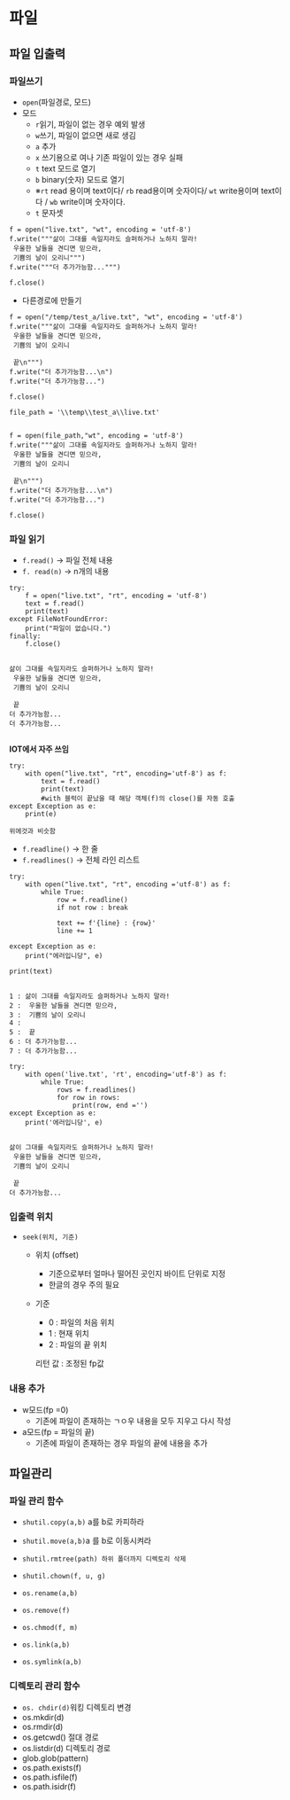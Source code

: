# 파일

## 파일 입출력

### 파일쓰기

- `open`(파일경로, 모드)
- 모드
  - `r`읽기, 파일이 없는 경우 예외 발생
  - `w`쓰기, 파일이 없으면 새로 생김
  - `a` 추가
  - `x` 쓰기용으로 여나 기존 파일이 있는 경우 실패
  - `t` text 모드로 열기
  - `b` binary(숫자) 모드로 열기
  - ※`rt`  read 용이며 text이다/ `rb` read용이며 숫자이다/ `wt` write용이며 text이다 / `wb` write이며 숫자이다.
  - `t` 문자셋 

```
f = open("live.txt", "wt", encoding = 'utf-8')
f.write("""삶이 그대를 속일지라도 슬퍼하거나 노하지 말라!
 우울한 날들을 견디면 믿으라, 
 기쁨의 날이 오리니""")
f.write("""더 추가가능함...""")

f.close()
```

- 다른경로에 만들기

```
f = open("/temp/test_a/live.txt", "wt", encoding = 'utf-8')
f.write("""삶이 그대를 속일지라도 슬퍼하거나 노하지 말라!
 우울한 날들을 견디면 믿으라, 
 기쁨의 날이 오리니
 
 끝\n""")
f.write("더 추가가능함...\n")
f.write("더 추가가능함...")

f.close()
```



```
file_path = '\\temp\\test_a\\live.txt'


f = open(file_path,"wt", encoding = 'utf-8')
f.write("""삶이 그대를 속일지라도 슬퍼하거나 노하지 말라!
 우울한 날들을 견디면 믿으라, 
 기쁨의 날이 오리니
 
 끝\n""")
f.write("더 추가가능함...\n")
f.write("더 추가가능함...")

f.close()
```

### 파일 읽기

- `f.read()` -> 파일 전체 내용
- `f. read(n)` -> n개의 내용

```
try:
    f = open("live.txt", "rt", encoding = 'utf-8')
    text = f.read()
    print(text)
except FileNotFoundError:
    print("파일이 없습니다.")
finally:
    f.close()
    
   
삶이 그대를 속일지라도 슬퍼하거나 노하지 말라!
 우울한 날들을 견디면 믿으라,
 기쁨의 날이 오리니

 끝
더 추가가능함...
더 추가가능함...    
   
```

****IOT에서 자주 쓰임****

```자주 쓰일 것
try:
    with open("live.txt", "rt", encoding='utf-8') as f:
        text = f.read()
        print(text)
        #with 블럭이 끝났을 때 해당 객체(f)의 close()를 자동 호출
except Exception as e:
    print(e)
    
위에것과 비슷함
```

- `f.readline()` -> 한 줄
- `f.readlines()` -> 전체 라인 리스트

```
try:
    with open("live.txt", "rt", encoding ='utf-8') as f:
        while True:
            row = f.readline()
            if not row : break

            text += f'{line} : {row}'
            line += 1
        
except Exception as e:
    print("에러입니당", e)

print(text)


1 : 삶이 그대를 속일지라도 슬퍼하거나 노하지 말라!
2 :  우울한 날들을 견디면 믿으라,
3 :  기쁨의 날이 오리니
4 :
5 :  끝
6 : 더 추가가능함...
7 : 더 추가가능함...

```

```
try:
    with open('live.txt', 'rt', encoding='utf-8') as f:
        while True:
            rows = f.readlines()
            for row in rows:
                print(row, end ='')
except Exception as e:
    print('에러입니당', e)


삶이 그대를 속일지라도 슬퍼하거나 노하지 말라!
 우울한 날들을 견디면 믿으라,
 기쁨의 날이 오리니

 끝
더 추가가능함...
```

### 입출력 위치

- `seek(위치, 기준)`

  - 위치 (offset)

    - 기준으로부터 얼마나 떨어진 곳인지 바이트 단위로 지정
    - 한글의 경우 주의 필요

  - 기준 

    - 0 : 파일의 처음 위치
    - 1 : 현재 위치
    - 2 : 파일의 끝 위치

    리턴 값 : 조정된 fp값

### 내용 추가

- w모드(fp =0)
  - 기존에 파일이 존재하는 ㄱㅇ우 내용을 모두 지우고 다시 작성
- a모드(fp = 파일의 끝)
  - 기존에 파일이 존재하는 경우 파일의 끝에 내용을 추가

## 파일관리

### 파일 관리 함수

- `shutil.copy(a,b)` a를 b로 카피하라

- `shutil.move(a,b)`a 를 b로 이동시켜라
- `shutil.rmtree(path) 하위 폴더까지 디렉토리 삭제`
- `shutil.chown(f, u, g)`
- `os.rename(a,b)` 
- `os.remove(f)`
- `os.chmod(f, m)`
- `os.link(a,b)`
- `os.symlink(a,b)`

### 디렉토리 관리 함수

- `os. chdir(d)`워킹 디렉토리 변경
- os.mkdir(d)
- os.rmdir(d)
- os.getcwd() 절대 경로
- os.listdir(d) 디렉토리 경로
- glob.glob(pattern)
- os.path.exists(f)
- os.path.isfile(f) 
- os.path.isidr(f)